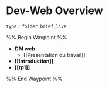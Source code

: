 # Dev-Web Overview
 
```ccard
type: folder_brief_live
```
 
%% Begin Waypoint %%
- **DM web**
	- [[Presentation du travail]]
- **[[Introduction]]**
- **[[tp1]]**

%% End Waypoint %%
